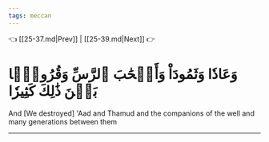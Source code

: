 ```yaml
---
tags: meccan
---
```


👈 [[25-37.md|Prev]] | [[25-39.md|Next]] 👉

# وَعَادٗا وَثَمُودَاْ وَأَصۡحَٰبَ ٱلرَّسِّ وَقُرُونَۢا بَيۡنَ ذَٰلِكَ كَثِيرٗا

And [We destroyed] 'Aad and Thamud and the companions of the well and many generations between them

---

